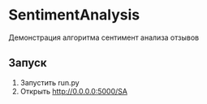 # SentimentAnalysis
Демонстрация алгоритма сентимент анализа отзывов

## Запуск
1. Запустить run.py
2. Открыть http://0.0.0.0:5000/SA

